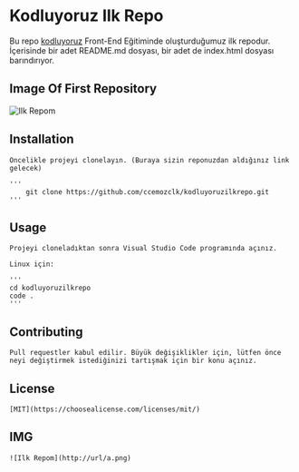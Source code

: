 # Kodluyoruz Ilk Repo

Bu repo [kodluyoruz](https://kodluyoruz.org/tr/kodluyoruz/) Front-End Eğitiminde oluşturduğumuz ilk repodur. İçerisinde bir adet README.md dosyası, bir adet de index.html dosyası barındırıyor.


## Image Of First Repository

  ![Ilk Repom](https://github.com/ccemozclk/kodluyoruzilkrepo/blob/main/img/Ilk_Repo.png)

## Installation 

    Öncelikle projeyi clonelayın. (Buraya sizin reponuzdan aldığınız link gelecek)

    '''
        git clone https://github.com/ccemozclk/kodluyoruzilkrepo.git
    '''
## Usage

    Projeyi cloneladıktan sonra Visual Studio Code programında açınız.

    Linux için:
    
    '''
    cd kodluyoruzilkrepo
    code .
    '''

## Contributing

    Pull requestler kabul edilir. Büyük değişiklikler için, lütfen önce neyi değiştirmek istediğinizi tartışmak için bir konu açınız.

## License 

    [MIT](https://choosealicense.com/licenses/mit/)

## IMG
    ![Ilk Repom](http://url/a.png)
